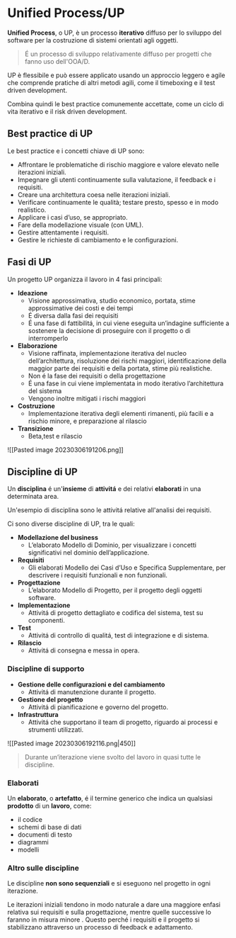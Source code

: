 # Unified Process/UP
**Unified Process**, o UP, è un processo **iterativo** diffuso per lo sviluppo del soft­ware per la costruzione di sistemi orientati agli oggetti.

> É un processo di sviluppo relativamente diffuso per progetti che fanno uso dell'OOA/D.

UP è flessibile e può essere applicato usando un approccio leggero e agile che comprende pratiche di altri metodi agili, come il timeboxing e il test driven development.

Combina quindi le best practice comunemente accettate, come un ciclo di vita iterativo e il risk driven development.

## Best practice di UP
Le best practice e i concetti chiave di UP sono:
- Affrontare le problematiche di rischio maggiore e valore elevato nelle iterazioni iniziali. 
- Impegnare gli utenti continuamente sulla valutazione, il feedback e i requisiti. 
- Creare una architettura coesa nelle iterazioni iniziali. 
- Verificare continuamente le qualità; testare presto, spesso e in modo realistico. 
- Applicare i casi d’uso, se appropriato. 
- Fare della modellazione visuale (con UML). 
- Gestire attentamente i requisiti. 
- Gestire le richieste di cambiamento e le configurazioni.

## Fasi di UP
Un progetto UP organizza il lavoro in 4 fasi principali:
- **Ideazione**
	- Visione approssimativa, studio economico, portata, stime approssimative dei costi e dei tempi
	- É diversa dalla fasi dei requisiti
	- É una fase di fattibilitá, in cui viene eseguita un’indagine sufficiente a sostenere la decisione di proseguire con il progetto o di interromperlo
- **Elaborazione**
	- Visione raffinata, implementazione iterativa del nucleo dell’architettura, risoluzione dei rischi maggiori, identificazione della maggior parte dei requisiti e della portata, stime più realistiche.
	- Non é la fase dei requisiti o della progettazione
	- É una fase in cui viene implementata in modo iterativo l’architettura del sistema
	- Vengono inoltre mitigati i rischi maggiori
- **Costruzione**
	- Implementazione iterativa degli elementi rimanenti, più facili e a rischio minore, e preparazione al rilascio
- **Transizione**
	- Beta,test e rilascio

![[Pasted image 20230306191206.png]]

## Discipline di UP

Un **disciplina** é un'**insieme** di **attivitá** e dei relativi **elaborati** in una determinata area.

Un'esempio di disciplina sono le attivitá relative all'analisi dei requisiti.

Ci sono diverse discipline di UP, tra le quali:
- **Modellazione del business**
	- L’elaborato Modello di Dominio, per visualizzare i concetti significativi nel dominio dell’applicazione.
- **Requisiti**
	- Gli elaborati Modello dei Casi d’Uso e Specifica Supplementare, per descrivere i requisiti funzionali e non funzionali.
- **Progettazione**
	- L’elaborato Modello di Progetto, per il progetto degli oggetti software.
- **Implementazione**
	- Attivitá di progetto dettagliato e codifica del sistema, test su componenti.
- **Test**
	- Attivitá di controllo di qualitá, test di integrazione e di sistema. 
- **Rilascio**
	- Attivitá di consegna e messa in opera.

### Discipline di supporto
- **Gestione delle configurazioni e del cambiamento**
	- Attivitá di manutenzione durante il progetto. 
-  **Gestione del progetto**
	- Attivitá di pianificazione e governo del progetto. 
- **Infrastruttura**
	- Attivitá che supportano il team di progetto, riguardo ai processi e strumenti utilizzati.

![[Pasted image 20230306192116.png|450]]

> Durante un’iterazione viene svolto del lavoro in quasi tutte le discipline.

### Elaborati
Un **elaborato**, o **artefatto**, é il termine generico che indica un qualsiasi **prodotto** di un **lavoro**, come:
- il codice
- schemi di base di dati
- documenti di testo
- diagrammi
- modelli


### Altro sulle discipline
Le discipline **non sono sequenziali** e si eseguono nel progetto in ogni iterazione.

Le iterazioni iniziali tendono in modo naturale a dare una maggiore enfasi relativa sui requisiti e sulla progettazione, mentre quelle successive lo faranno in misura minore . Questo perché i requisiti e il progetto si stabilizzano attraverso un processo di feedback e adattamento.

